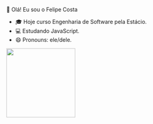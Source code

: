 🤲 Olá! Eu sou o Felipe Costa

- 🎓  Hoje curso Engenharia de Software pela Estácio.
- 💻  Estudando JavaScript.
- 😄  Pronouns: ele/dele.

<div>
  <a href="https://github.com/xfelipecosta">
  <img height="180em" src="https://github-readme-stats.vercel.app/api?username=xfelipecosta&theme=great-gatsby_icons=true"/>
</div>
